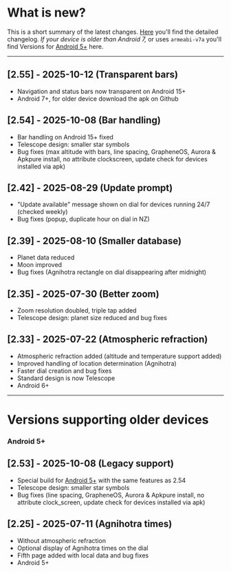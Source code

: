 # What is new?
This is a short summary of the latest changes. [Here](./CHANGELOG.md) you'll find the detailed changelog.
*If your device is older than Android 7,* or uses `armeabi-v7a` you'll find Versions for [Android 5+](#api21) here.

---
<a name="api24"></a>
## [2.55] - 2025-10-12 (Transparent bars) 
- Navigation and status bars now transparent on Android 15+
- Android 7+, for older device download the apk on Github 

## [2.54] - 2025-10-08 (Bar handling)
- Bar handling on Android 15+ fixed
- Telescope design: smaller star symbols
- Bug fixes (max altitude with bars, line spacing, GrapheneOS, Aurora & Apkpure install, no attribute clockscreen, update check for devices installed via apk)
  
## [2.42] - 2025-08-29 (Update prompt) 

- "Update available" message shown on dial for devices running 24/7 (checked weekly)
- Bug fixes (popup, duplicate hour on dial in NZ)
  
## [2.39] - 2025-08-10 (Smaller database) 

- Planet data reduced 
- Moon improved
- Bug fixes (Agnihotra rectangle on dial disappearing after midnight)

## [2.35] - 2025-07-30 (Better zoom)

- Zoom resolution doubled, triple tap added
- Telescope design: planet size reduced and bug fixes

## [2.33] - 2025-07-22 (Atmospheric refraction)

- Atmospheric refraction added (altitude and temperature support added)
- Improved handling of location determination (Agnihotra)
- Faster dial creation and bug fixes
- Standard design is now Telescope
- Android 6+

---------

# Versions supporting older devices
<a name="api21"></a>
### Android 5+

## [2.53] - 2025-10-08 (Legacy support)
- Special build for [Android 5+](https://github.com/gaxmann/suhr/releases/tag/v2.xxx) with the same features as 2.54
- Telescope design: smaller star symbols
- Bug fixes (line spacing, GrapheneOS, Aurora & Apkpure install, no attribute clock_screen, update check for devices installed via apk)
  
## [2.25] - 2025-07-11 (Agnihotra times)

- Without atmospheric refraction 
- Optional display of Agnihotra times on the dial
- Fifth page added with local data and bug fixes
- Android 5+


